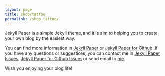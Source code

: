 ```yaml
---
layout: page
title: shop/tattoo
permalink: /shop_tattoo/
---
```


Jekyll Paper is a simple Jekyll theme, and it is aim to helping you to create your own blog by the easiest way.

You can find more information in [Jekyll Paper][jekyll-paper] or [Jekyll Paper for Github][jekyll-paper-github]. If you have any questions or suggestions, you can contact me in [Jekyll Paper Issues][jekyll-paper-issues], [Jekyll Paper for Github Issues][jekyll-paper-github-issues] or send email to [me](mailto:i@ghosind.com). 

Wish you enjoying your blog life!

[jekyll-paper]: https://github.com/ghosind/Jekyll-Paper
[jekyll-paper-github]: https://github.com/ghosind/Jekyll-Paper-Github
[jekyll-paper-issues]: https://github.com/ghosind/Jekyll-Paper/issues
[jekyll-paper-github-issues]: https://github.com/ghosind/Jekyll-Paper-Github/issues